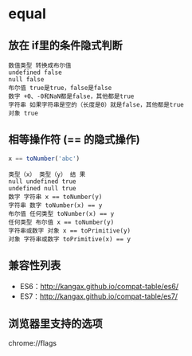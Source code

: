 # equal

## 放在 if里的条件隐式判断

~~~
数值类型 转换成布尔值
undefined false
null false
布尔值 true是true，false是false
数字 +0、-0和NaN都是false，其他都是true
字符串 如果字符串是空的（长度是0）就是false，其他都是true
对象 true 
~~~


## 相等操作符 (== 的隐式操作)
```js
x == toNumber('abc') 
```
~~~
类型（x） 类型（y） 结 果
null undefined true
undefined null true
数字 字符串 x == toNumber(y)
字符串 数字 toNumber(x) == y
布尔值 任何类型 toNumber(x) == y
任何类型 布尔值 x == toNumber(y)
字符串或数字 对象 x == toPrimitive(y)
对象 字符串或数字 toPrimitive(x) == y
~~~


## 兼容性列表
- ES6：http://kangax.github.io/compat-table/es6/
- ES7：http://kangax.github.io/compat-table/es7/

## 浏览器里支持的选项
chrome://flags
